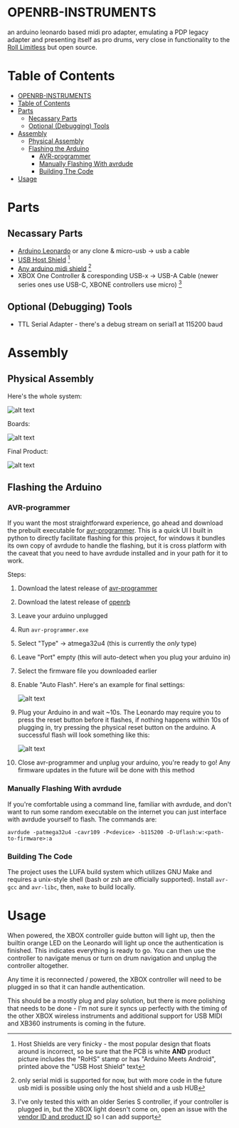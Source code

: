 # OPENRB-INSTRUMENTS
an arduino leonardo based midi pro adapter, emulating a PDP legacy adapter and presenting itself as pro drums, very close in functionality to the [Roll Limitless](https://rolllimitless.com/) but open source. 

# Table of Contents
- [OPENRB-INSTRUMENTS](#openrb-instruments)
- [Table of Contents](#table-of-contents)
- [Parts](#parts)
  - [Necassary Parts](#necassary-parts)
  - [Optional (Debugging) Tools](#optional-debugging-tools)
- [Assembly](#assembly)
  - [Physical Assembly](#physical-assembly)
  - [Flashing the Arduino](#flashing-the-arduino)
    - [AVR-programmer](#avr-programmer)
    - [Manually Flashing With avrdude](#manually-flashing-with-avrdude)
    - [Building The Code](#building-the-code)
- [Usage](#usage)

# Parts
## Necassary Parts 
- [Arduino Leonardo](https://store.arduino.cc/products/arduino-leonardo-with-headers) or any clone & micro-usb -> usb a cable
- [USB Host Shield](https://www.aliexpress.us/item/3256805054675231.html?spm=a2g0o.productlist.main.71.410634f7EOVIeG&algo_pvid=ac99536d-85a8-46b0-94af-9538ab88b9a7&algo_exp_id=ac99536d-85a8-46b0-94af-9538ab88b9a7-35&pdp_ext_f=%7B%22sku_id%22%3A%2212000032330281734%22%7D&pdp_npi=3%40dis%21USD%2115.27%2114.35%21%21%21%21%21%40211bf2da16781320629492357d070e%2112000032330281734%21sea%21US%21821067191&curPageLogUid=P49Bow2d3Lud) [^1]
- [Any arduino midi shield](https://www.aliexpress.us/item/3256803015940184.html?spm=a2g0o.productlist.main.1.781c7e6ar9DaP8&algo_pvid=2f368073-2f0d-4f9c-815a-b900c00a6dae&algo_exp_id=2f368073-2f0d-4f9c-815a-b900c00a6dae-0&pdp_ext_f=%7B%22sku_id%22%3A%2212000024638075909%22%7D&pdp_npi=3%40dis%21USD%2110.01%216.41%21%21%21%21%21%402102160416781384373844470d06f3%2112000024638075909%21sea%21US%21821067191&curPageLogUid=Q3ucbOkF7JJK) [^2]
- XBOX One Controller & coresponding USB-x -> USB-A Cable (newer series ones use USB-C, XBONE controllers use micro) [^3]

## Optional (Debugging) Tools  
- TTL Serial Adapter - there's a debug stream on serial1 at 115200 baud

# Assembly 
## Physical Assembly


Here's the whole system: 

![alt text](https://github.com/delabrcd/rockband-drums-usb/blob/master/docs/block-diagram.jpg?raw=true)


Boards:

![alt text](https://github.com/delabrcd/rockband-drums-usb/blob/master/docs/boards.jpg?raw=true)

Final Product:

![alt text](https://github.com/delabrcd/rockband-drums-usb/blob/master/docs/assembled.jpg?raw=true)

## Flashing the Arduino
### AVR-programmer
If you want the most straightforward experience, go ahead and download the prebuilt executable for [avr-programmer](https://github.com/delabrcd/avr-programmer/releases).  This is a quick UI I built in python to directly facilitate flashing for this project, for windows it bundles its own copy of avrdude to handle the flashing, but it is cross platform with the caveat that you need to have avrdude installed and in your path for it to work.  

Steps: 
1. Download the latest release of [avr-programmer](https://github.com/delabrcd/avr-programmer/releases)
2. Download the latest release of [openrb](https://github.com/delabrcd/rockband-drums-usb/releases)
3. Leave your arduino unplugged
4. Run `avr-programmer.exe`
5. Select "Type" -> atmega32u4 (this is currently the *only* type)
6. Leave "Port" empty (this will auto-detect when you plug your arduino in)
7. Select the firmware file you downloaded earlier
8. Enable "Auto Flash". Here's an example for final settings: 

    ![alt text](https://github.com/delabrcd/rockband-drums-usb/blob/master/docs/avr-programmer-general-settings.png?raw=true)

9.  Plug your Arduino in and wait ~10s. The Leonardo may require you to press the reset button before it flashes, if nothing happens within 10s of plugging in, try pressing the physical reset button on the arduino. A successful flash will look something like this: 
    
    ![alt text](https://github.com/delabrcd/rockband-drums-usb/blob/master/docs/avr-programmer-successful-flash.png?raw=true)

10. Close avr-programmer and unplug your arduino, you're ready to go! Any firmware updates in the future will be done with this method

### Manually Flashing With avrdude 
If you're comfortable using a command line, familiar with avrdude, and don't want to run some random executable on the internet you can just interface with avrdude yourself to flash. The commands are: 

```
avrdude -patmega32u4 -cavr109 -P<device> -b115200 -D-Uflash:w:<path-to-firmware>:a
```

### Building The Code
The project uses the LUFA build system which utilizes GNU Make and requires a unix-style shell (bash or zsh are officially supported).  Install `avr-gcc` and `avr-libc`, then, `make` to build locally.  

# Usage 
When powered, the XBOX controller guide button will light up, then the builtin orange LED on the Leonardo will light up once the authentication is finished. This indicates everything is ready to go. You can then use the controller to navigate menus or turn on drum navigation and unplug the controller altogether. 

Any time it is reconnected / powered, the XBOX controller will need to be plugged in so that it can handle authentication.

This should be a mostly plug and play solution, but there is more polishing that needs to be done - I'm not sure it syncs up perfectly with the timing of the other XBOX wireless instruments and additional support for USB MIDI and XB360 instruments is coming in the future.


[^1]: Host Shields are very finicky - the most popular design that floats around is incorrect, so be sure that the PCB is white **AND** product picture includes the "RoHS" stamp or has "Arduino Meets Android", printed above the "USB Host Shield" text 
[^2]: only serial midi is supported for now, but with more code in the future usb midi is possible using only the host shield and a usb HUB
[^3]: I've only tested this with an older Series S controller, if your controller is plugged in, but the XBOX light doesn't come on, open an issue with the [vendor ID and product ID](https://superuser.com/questions/1106247/how-can-i-get-the-vendor-id-and-product-id-for-a-usb-device) so I can add support 
